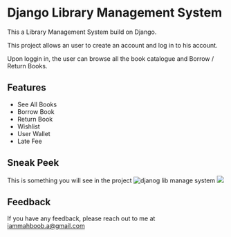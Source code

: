 
# Django Library Management System 

This a Library Management System build on Django.


This project allows an user to create an account and log in to his account. 

Upon loggin in, the user can browse all the book 
catalogue and Borrow / Return Books. 



## Features

- See All Books 
- Borrow Book
- Return Book 
- Wishlist 
- User Wallet 
- Late Fee 



## Sneak Peek

This is something you will see in  the project
![djanog lib manage system](https://github.com/Mahboob-A/library-management-system/assets/109282492/cfa8a3e2-6da1-4a13-aa77-95491abb915a)
![](https://github.com/Mahboob-A/library-management-system/assets/109282492/b481aec9-48a2-4a08-9931-67e2c4798746)




## Feedback

If you have any feedback, please reach out to me at iammahboob.a@gmail.com


